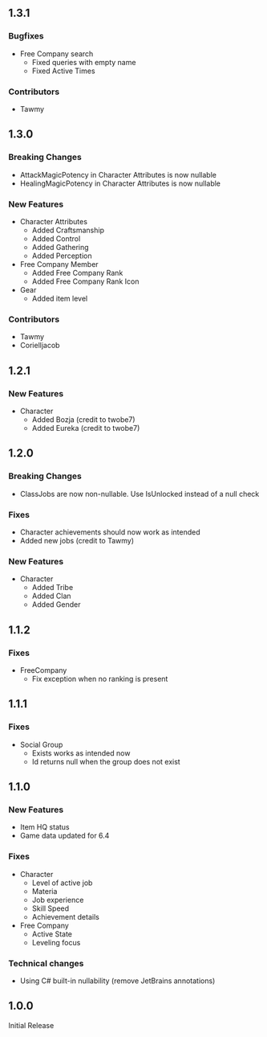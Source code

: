 ## 1.3.1
### Bugfixes
- Free Company search
  - Fixed queries with empty name
  - Fixed Active Times
### Contributors
- Tawmy
## 1.3.0
### Breaking Changes
- AttackMagicPotency in Character Attributes is now nullable
- HealingMagicPotency in Character Attributes is now nullable
### New Features
- Character Attributes
  - Added Craftsmanship
  - Added Control
  - Added Gathering
  - Added Perception
- Free Company Member
  - Added Free Company Rank
  - Added Free Company Rank Icon
- Gear
  - Added item level
### Contributors
- Tawmy
- Corielljacob
## 1.2.1
### New Features
- Character
  - Added Bozja (credit to twobe7)
  - Added Eureka (credit to twobe7)
## 1.2.0
### Breaking Changes
- ClassJobs are now non-nullable. Use IsUnlocked instead of a null check
### Fixes
- Character achievements should now work as intended
- Added new jobs (credit to Tawmy)
### New Features
- Character
  - Added Tribe
  - Added Clan
  - Added Gender
## 1.1.2
### Fixes
- FreeCompany
  - Fix exception when no ranking is present
## 1.1.1
### Fixes
- Social Group 
  - Exists works as intended now
  - Id returns null when the group does not exist
## 1.1.0
### New Features
- Item HQ status
- Game data updated for 6.4
### Fixes
- Character
    - Level of active job
    - Materia
    - Job experience
    - Skill Speed
    - Achievement details
- Free Company
    - Active State
    - Leveling focus
### Technical changes
- Using C# built-in nullability (remove JetBrains annotations)
## 1.0.0
Initial Release